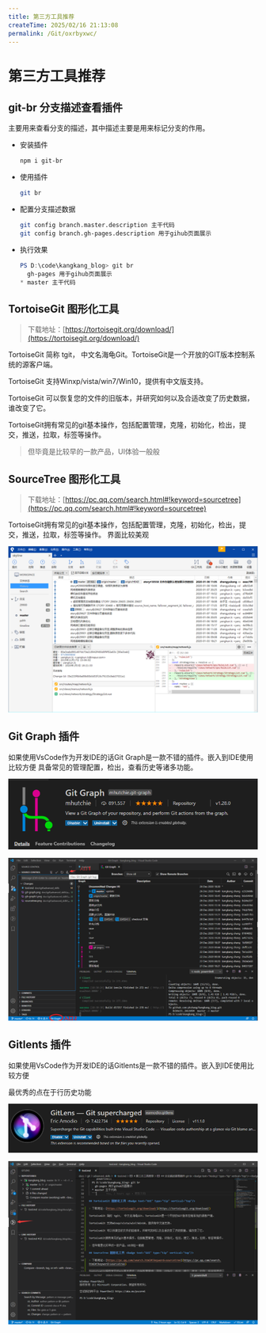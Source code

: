 ```yaml
---
title: 第三方工具推荐
createTime: 2025/02/16 21:13:08
permalink: /Git/oxrbyxwc/
---
```

# 第三方工具推荐

## git-br 分支描述查看插件 <Badge text="Node.js" type="tip" vertical="top"/><Badge text="npm" type="tip" vertical="top"/>

主要用来查看分支的描述，其中描述主要是用来标记分支的作用。

- 安装插件
  
  ```bash
  npm i git-br
  ```

- 使用插件
  
  ```bash
  git br
  ```

- 配置分支描述数据
  
  ```bash
  git config branch.master.description 主干代码
  git config branch.gh-pages.description 用于gihub页面展示
  ```

- 执行效果
  
  ```powershell
  PS D:\code\kangkang_blog> git br
    gh-pages 用于gihub页面展示
  * master 主干代码
  ```

## TortoiseGit 图形化工具 <Badge text="GUI" type="tip" vertical="top"/>

> 下载地址：[https://tortoisegit.org/download/](https://tortoisegit.org/download/)

TortoiseGit 简称 tgit， 中文名海龟Git。TortoiseGit是一个开放的GIT版本控制系统的源客户端。

TortoiseGit 支持Winxp/vista/win7/Win10，提供有中文版支持。

TortoiseGit 可以恢复您的文件的旧版本，并研究如何以及合适改变了历史数据，谁改变了它。

TortoiseGit拥有常见的git基本操作，包括配置管理，克隆，初始化，检出，提交，推送，拉取，标签等操作。

> 但毕竟是比较早的一款产品，UI体验一般般

## SourceTree 图形化工具 <Badge text="GUI" type="tip" vertical="top"/>

> 下载地址：[https://pc.qq.com/search.html#!keyword=sourcetree](https://pc.qq.com/search.html#!keyword=sourcetree)

TortoiseGit拥有常见的git基本操作，包括配置管理，克隆，初始化，检出，提交，推送，拉取，标签等操作。
界面比较美观

![SoureTree](./assets/sourcetree.png)

## Git Graph 插件 <Badge text="VsCode" type="tip" vertical="top"/>

如果使用VsCode作为开发IDE的话Git Graph是一款不错的插件。嵌入到IDE使用比较方便
具备常见的管理配置，检出，查看历史等诸多功能。

![Git Graph](./assets/git-graph.png)

![Git Graph](./assets/git-graph1.png)

## Gitlents 插件 <Badge text="VsCode" type="tip" vertical="top"/>

如果使用VsCode作为开发IDE的话Gitlents是一款不错的插件。嵌入到IDE使用比较方便

最优秀的点在于行历史功能

![Gitlents](./assets/gitlents.png)

![Gitlents](./assets/gitlents1.png)
